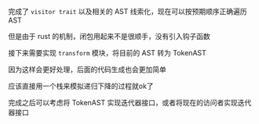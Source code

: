完成了 `visitor trait` 以及相关的 AST 线索化，现在可以按预期顺序正确遍历 AST

但是由于 rust 的机制，闭包用起来不是很顺手，没有引入钩子函数

接下来需要实现 `transform` 模块，将目前的 AST 转为 TokenAST

因为这样会更好处理，后面的代码生成也会更加简单

应该直接用一个栈来模拟递归下降的过程就ok了

完成之后可以考虑将 TokenAST 实现迭代器接口，或者将现在的访问者实现迭代器接口